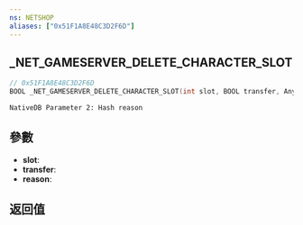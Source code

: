 ```yaml
---
ns: NETSHOP
aliases: ["0x51F1A8E48C3D2F6D"]
---
```

## _NET_GAMESERVER_DELETE_CHARACTER_SLOT

```c
// 0x51F1A8E48C3D2F6D
BOOL _NET_GAMESERVER_DELETE_CHARACTER_SLOT(int slot, BOOL transfer, Any reason);
```

```
NativeDB Parameter 2: Hash reason
```

## 參數
* **slot**: 
* **transfer**: 
* **reason**: 

## 返回值
